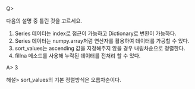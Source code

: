 Q>

다음의 설명 중 틀린 것을 고르세요.

1. Series 데이터는 index로 접근이 가능하고 Dictionary로 변환이 가능하다.
2. Series 데이터는 numpy.array처럼 연산자를 활용하여 데이터를 가공할 수 있다.
3. sort_values는 ascending 값을 지정해주지 않을 경우 내림차순으로 정렬한다.
4. fillna 메소드를 사용해 누락된 데이터를 전처리 할 수 있다.

A>
3

해설>
sort_values의 기본 정렬방식은 오름차순이다.
